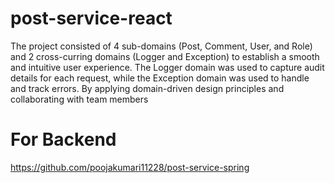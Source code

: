 # post-service-react

The project consisted of 4 sub-domains (Post, Comment, User, and Role) and 2 cross-curring domains (Logger and Exception) to establish a smooth and intuitive user experience. The Logger domain was used to capture audit details for each request, while the Exception domain was used to handle and track errors. By applying domain-driven design principles and collaborating with team members

# For Backend
https://github.com/poojakumari11228/post-service-spring
